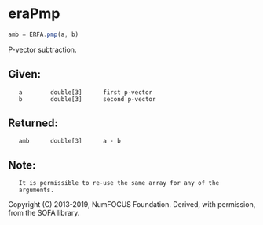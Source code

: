 # eraPmp

```js
amb = ERFA.pmp(a, b)
```

P-vector subtraction.

## Given:
```
   a        double[3]      first p-vector
   b        double[3]      second p-vector
```

## Returned:
```
   amb      double[3]      a - b
```

## Note:
```
   It is permissible to re-use the same array for any of the
   arguments.
```

Copyright (C) 2013-2019, NumFOCUS Foundation.
Derived, with permission, from the SOFA library.

